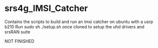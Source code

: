 # srs4g_IMSI_Catcher
Contains the scripts to build and run an imsi catcher on ubuntu with a usrp b210
Run sudo sh ./setup.sh once cloned to setup the uhd drivers and srsRAN suite 

NOT FINISHED
